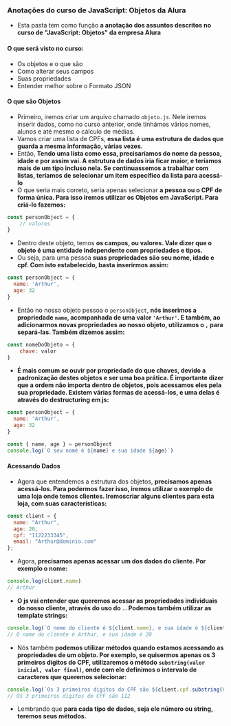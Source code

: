 ### Anotações do curso de JavaScript: Objetos da Alura

- Esta pasta tem como função __a anotação dos assuntos descritos no curso de "JavaScript: Objetos" da empresa Alura__

#### O que será visto no curso:

- Os objetos e o que são
- Como alterar seus campos
- Suas propriedades
- Entender melhor sobre o Formato JSON

#### O que são Objetos

- Primeiro, iremos criar um arquivo chamado `objeto.js`. Nele iremos inserir dados, como no curso anterior, onde tinhámos vários nomes, alunos e até mesmo o cálculo de médias.
- Vamos criar uma lista de CPFs, __essa lista é uma estrutura de dados que guarda a mesma informação, várias vezes.__
- Então, __Tendo uma lista como essa, precisaríamos do nome da pessoa, idade e por assim vai. A estrutura de dados iria ficar maior, e teríamos mais de um tipo incluso nela. Se continuassemos a trabalhar com listas, teríamos de selecionar um item específico da lista para acessá-lo__
- O que seria mais correto, seria apenas selecionar __a pessoa ou o CPF de forma única. Para isso iremos utilizar os Objetos em JavaScript. Para criá-lo fazemos:__

```javascript
const personObject = {
    // valores
}
```

- Dentro deste objeto, temos __os campos, ou valores. Vale dizer que o objeto é uma entidade independente com propriedades e tipos.__
- Ou seja, para uma pessoa __suas propriedades são seu nome, idade e cpf. Com isto estabelecido, basta inserirmos assim:__


```javascript
const personObject = {
  name: 'Arthur',
  age: 32
}
```

- Então no nosso objeto pessoa o `personObject`, __nós inserimos a propriedade `name`, acompanhada de uma valor `'Arthur'`. E também, ao adicionarmos novas propriedades ao nosso objeto, utilizamos o `,` para separá-las. Também dizemos assim:__

```javascript
const nomeDoObjeto = {
    chave: valor
}
```

- __É mais comum se ouvir por propriedade do que chaves, devido a padronização destes objetos e ser uma boa prática. É importante dizer que a ordem não importa dentro de objetos, pois acessamos eles pela sua propriedade. Existem várias formas de acessá-los, e uma delas é através do destructuring em js:__

```javascript
const personObject = {
  name: 'Arthur',
  age: 32
}

const { name, age } = personObject
console.log(`O seu nomé é ${name} e sua idade ${age}`)
```

#### Acessando Dados

- Agora que entendemos a estrutura dos objetos, __precisamos apenas acessá-los. Para podermos fazer isso, iremos utilizar o exemplo de uma loja onde temos clientes. Iremoscriar alguns clientes para esta loja, com suas características:__

```javascript
const client = {
  name: "Arthur",
  age: 20,
  cpf: "1122233345",
  email: "Arthur@dominio.com"
};
```

- Agora, __precisamos apenas acessar um dos dados do cliente. Por exemplo o nome:__

```javascript
console.log(client.name)
// Arthur
```

- __O js vai entender que queremos acessar as propriedades individuais do nosso cliente, através do uso do `.`. Podemos também utilizar as template strings:__

```javascript
console.log(`O nome do cliente é ${client.name}, e sua idade é ${client.age}`);
// O nome do cliente é Arthur, e sua idade é 20
```

- Nós também __podemos utilizar métodos quando estamos acessando as propriedades de um objeto. Por exemplo, se quisermos apenas os 3 primeiros dígitos do CPF, utilizaremos o método `substring(valor inicial, valor final)`, onde com ele definimos o intervalo de caracteres que queremos selecionar:__

```javascript
console.log(`Os 3 primeiros digitos do CPF são ${client.cpf.substring(0, 3)}`);
// Os 3 primeiros digitos do CPF são 112
```

- Lembrando que __para cada tipo de dados, seja ele número ou string, teremos seus métodos.__
